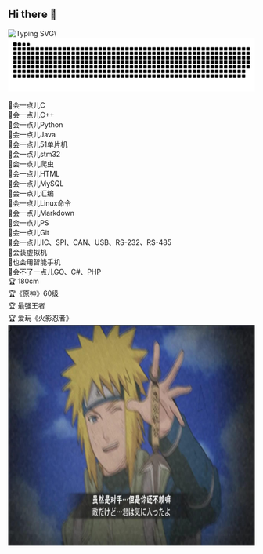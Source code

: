 ## Hi there 👋
![Typing SVG](https://readme-typing-svg.demolab.com/?lines=Talk+is+cheap+,+show+me+the+code!)\
![亮色](https://raw.githubusercontent.com/TuTouBird/TuTouBird/output/github-contribution-grid-snake.svg)

🍎会一点儿C\
🍎会一点儿C++\
🍎会一点儿Python\
🍎会一点儿Java\
🍎会一点儿51单片机\
🍎会一点儿stm32\
🍎会一点儿爬虫\
🍎会一点儿HTML\
🍎会一点儿MySQL\
🍎会一点儿汇编\
🍎会一点儿Linux命令\
🍎会一点儿Markdown\
🍎会一点儿PS\
🍎会一点儿Git\
🍎会一点儿IIC、SPI、CAN、USB、RS-232、RS-485\
🍎会装虚拟机\
🍎也会用智能手机\
🍎会不了一点儿GO、C#、PHP\
:trophy: 180cm\
:trophy:《原神》60级 \
:trophy: 最强王者\
:trophy: 爱玩《火影忍者》\
<img src=奥义图.jpg width=800 height=450 />

